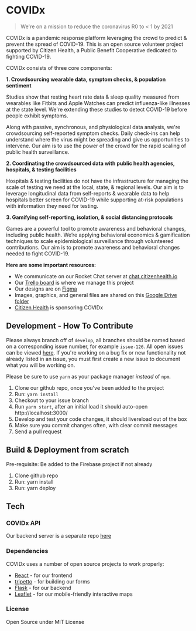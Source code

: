 # COVIDx

> We're on a mission to reduce the coronavirus R0 to < 1 by 2021

COVIDx is a pandemic response platform leveraging the crowd to predict & prevent the spread of COVID-19. This is an open source volunteer project supported by Citizen Health, a Public Benefit Cooperative dedicated to fighting COVID-19.

COVIDx consists of three core components:

**1. Crowdsourcing wearable data, symptom checks, & population sentiment**

Studies show that resting heart rate data & sleep quality measured from wearables like Fitbits and Apple Watches can predict influenza-like illnesses at the state level. We're extending these studies to detect COVID-19 before people exhibit symptoms.

Along with passive, synchronous, and physiological data analysis, we're crowdsourcing self-reported symptom checks. Daily check-ins can help understand where the virus might be spreading and give us opportunities to intervene. Our aim is to use the power of the crowd for the rapid scaling of public health surveillance.

**2. Coordinating the crowdsourced data with public health agencies, hospitals, & testing facilities**

Hospitals & testing facilities do not have the infrastructure for managing the scale of testing we need at the local, state, & regional levels. Our aim is to leverage longitudinal data from self-reports & wearable data to help hospitals better screen for COVID-19 while supporting at-risk populations with information they need for testing.


**3. Gamifying self-reporting, isolation, & social distancing protocols**

Games are a powerful tool to promote awareness and behavioral changes, including public health. We’re applying behavioral economics & gamification techniques to scale epidemiological surveillance through volunteered contributions. Our aim is to promote awareness and behavioral changes needed to fight COVID-19.

**Here are some important resources:**

- We communicate on our Rocket Chat server at [chat.citizenhealth.io](https://chat.citizenhealth.io)
- Our [Trello board](https://trello.com/b/iaHAdHFK/covidx) is where we manage this project
- Our designs are on [Figma](https://www.figma.com/file/ttoCvYKt8seGWl5dYi3ERL/COVIDx-Screens?node-id=7%3A0)
- Images, graphics, and general files are shared on this [Google Drive folder](https://drive.google.com/drive/folders/1wqfooBvQyUleZ8OpVvuLxhKGmUdikQWz?usp=sharing)
- [Citizen Health](https://citizenhealth.io) is sponsoring COVIDx  


Development - How To Contribute
---

Please always branch off of `develop`, all branches should be named based on
a corresponding issue number, for example `issue-126`. All open issues can be
viewed [here](https://github.com/CitizenHealth/COVIDx/issues). If you're working
on a bug fix or new functionality not already listed in an issue, you must first
create a new issue to document what you will be working on.

Please be sure to use `yarn` as your package manager *instead* of `npm`.

1. Clone our github repo, once you've been added to the project
2. Run: `yarn install`
3. Checkout to your issue branch
4. Run `yarn start`, after an initial load it should auto-open http://localhost:3000/
5. Develop and test your code changes, it should livereload out of the box
6. Make sure you commit changes often, with clear commit messages
7. Send a pull request

Build & Deployment from scratch
--
Pre-requisite: Be added to the Firebase project if not already

1. Clone github repo
2. Run: yarn install
3. Run: yarn deploy

## Tech

### COVIDx API
Our backend server is a separate repo [here](https://github.com/CitizenHealth/COVIDx-server)

### Dependencies
COVIDx uses a number of open source projects to work properly:

* [React](https://reactjs.org/) - for our frontend
* [tripetto](https://tripetto.com/) - for building our forms
* [Flask](https://flask.palletsprojects.com/) - for our backend
* [Leaflet](https://leafletjs.com/) - for our mobile-friendly interactive maps

### License
Open Source under MIT License
